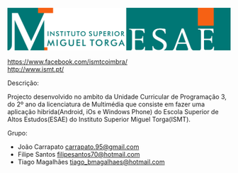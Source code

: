 ![alt text](https://github.com/JoaoCarrapato/EsaeIsmt/blob/master/Logos.png)

https://www.facebook.com/ismtcoimbra/ <br>
http://www.ismt.pt/

Descrição:

Projecto desenvolvido no ambito da Unidade Curricular de Programação 3, do 2º ano da licenciatura de Multimédia que consiste em fazer uma aplicação hibrida(Android, iOs e Windows Phone) do Escola Superior de Altos Estudos(ESAE) do Instituto Superior Miguel Torga(ISMT).

Grupo:

* João Carrapato carrapato.95@gmail.com<br>
* Filipe Santos filipesantos70@hotmail.com<br>
* Tiago Magalhães tiago_bmagalhaes@hotmail.com<br>


